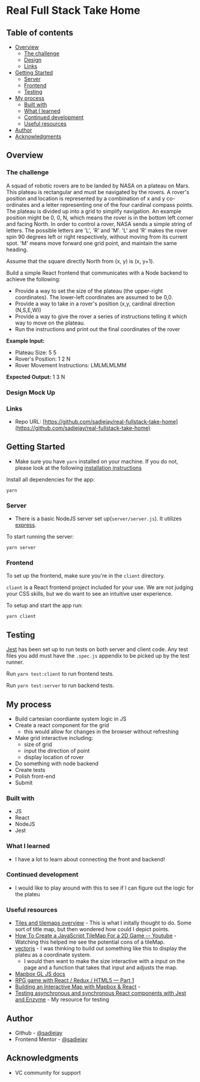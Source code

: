 # Real Full Stack Take Home


## Table of contents

- [Overview](#overview)
  - [The challenge](#the-challenge)
  - [Design](#design-mock-up)
  - [Links](#links)
- [Getting Started](#)
  - [Server](#server)
  - [Frontend](#frontend)
  - [Testing](#testing)
- [My process](#my-process)
  - [Built with](#built-with)
  - [What I learned](#what-i-learned)
  - [Continued development](#continued-development)
  - [Useful resources](#useful-resources)
- [Author](#author)
- [Acknowledgments](#acknowledgments)


## Overview

### The challenge
A squad of robotic rovers are to be landed by NASA on a plateau on Mars. This plateau is rectangular and must be navigated by the rovers. A rover's position and location is represented by a combination of x and y co-ordinates and a letter representing one of the four cardinal compass points. The plateau is divided up into a grid to simplify navigation. An example position might be 0, 0, N, which means the rover is in the bottom left corner and facing North. In order to control a rover, NASA sends a simple string of letters. The possible letters are 'L', 'R' and 'M'. 'L' and 'R' makes the rover spin 90 degrees left or right respectively, without moving from its current spot. 'M' means move forward one grid point, and maintain the same heading.

Assume that the square directly North from (x, y) is (x, y+1).


Build a simple React frontend that communicates with a Node backend to achieve the following: 
- Provide a way to set the size of the plateau (the upper-right coordinates). The lower-left coordinates are assumed to be 0,0.
- Provide a way to take in a rover's position (x,y, cardinal direction (N,S,E,W))
- Provide a way to give the rover a series of instructions telling it which way to move on the plateau.
- Run the instructions and print out the final coordinates of the rover

**Example Input:**
- Plateau Size: 5 5
- Rover's Position: 1 2 N
- Rover Movement Instructions: LMLMLMLMM

**Expected Output:**
1 3 N

### Design Mock Up



### Links

- Repo URL: [https://github.com/sadiejay/real-fullstack-take-home](https://github.com/sadiejay/real-fullstack-take-home)


## Getting Started

- Make sure you have `yarn` installed on your machine. If you do not, please look at the following [installation instructions](https://classic.yarnpkg.com/en/docs/install/#mac-stable)

Install all dependencies for the app:
```
yarn
```

### Server

- There is a basic NodeJS server set up(`server/server.js`). It utilizes [express](https://expressjs.com/).

To start running the server:
```
yarn server
```

### Frontend
To set up the frontend, make sure you're in the `client` directory. 

`client` is a React frontend project included for your use. We are not judging your CSS skills, but we do want to see an intuitive user experience. 

To setup and start the app run:
```
yarn client
```


## Testing
[Jest](https://jestjs.io/docs/getting-started) has been set up to run tests on both server and client code. Any test files you add must have the `.spec.js` appendix to be picked up by the test runner. 

Run `yarn test:client` to run frontend tests.

Run `yarn test:server` to run backend tests.

## My process
- Build cartesian coordiante system logic in JS
- Create a react component for the grid
  - this would allow for changes in the browser without refreshing
- Make grid interactive including:
    - size of grid
    - input the direction of point
    - display location of rover
- Do something with node backend
- Create tests
- Polish front-end
- Submit

### Built with

- JS
- React
- NodeJS
- Jest


### What I learned
 - I have a lot to learn about connecting the front and backend!



### Continued development
- I would like to play around with this to see if I can figure out the logic for the plateu


### Useful resources

- [Tiles and tilemaps overview](https://developer.mozilla.org/en-US/docs/Games/Techniques/Tilemaps) - This is what I initally thought to do. Some sort of title map, but then wondered how could I depict points.
- [How To Create a JavaScript TileMap For a 2D Game --  Youtube](https://www.youtube.com/watch?v=KsLChm2MIQY) - Watching this helped me see the potential cons of a tileMap.
- [vectorjs](https://vectorjs.org/examples/cartesian-coordinate-system/) - I was thinking to build out something like this to display the plateu as a coordinate system.
  - I would then want to make the size interactive with a input on the page and a function that takes that input and adjusts the map.
- [Mapbox GL JS docs](https://docs.mapbox.com/mapbox-gl-js/style-spec/sources/#vector) 
- [RPG game with React / Redux / HTML5 — Part 1](https://levelup.gitconnected.com/rpg-game-with-react-redux-html5-part-1-build-a-tile-map-9144fd867830)
- [Building an Interactive Map with Mapbox & React](https://medium.com/geekculture/building-an-interactive-map-with-mapbox-react-f335384f4863) - 
- [Testing asynchronous and synchronous React components with Jest and Enzyme](https://medium.com/gitconnected/testing-asynchronous-and-synchronous-react-components-with-jest-and-enzyme-a979ab425aa1) - My resource for testing

## Author

- Github - [@sadiejay](https://github.com/sadiejay)
- Frontend Mentor - [@sadiejay](https://www.frontendmentor.io/profile/sadiejay)

## Acknowledgments

- VC community for support

